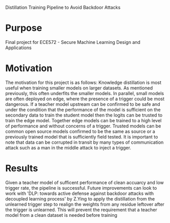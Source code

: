 Distillation Training Pipeline to Avoid Backdoor Attacks

# Purpose
Final project for ECE572 - Secure Machine Learning Design and Applications

# Motivation
The motivation for this project is as follows: Knowledge distillation is most useful when training smaller models on larger datasets. As mentioned previously, this often underfits the smaller models. In parallel, small models are often deployed on edge, where the presence of a trigger could be most dangerous. If a teacher model upstream can be confirmed to be safe and under the condition that the performance of the model is sufficient on the secondary data to train the student model then the logits can be trusted to train the edge model. Together edge models can be trained to a high level of performance and without concerns of a trigger. Trusted models can be common open source models confirmed to be the same as source or a previously trained model that is sufficiently field tested. It is important to note that data can be corrupted in transit by many types of communication attack such as a man in the middle attack to inject a trigger.

# Results
Given a teacher model of sufficent performance of clean accuarcy and low trigger rate, the pipeline is successful. Future improvements can look to work with 'DLP: towards active defense against backdoor attacks with decoupled learning process' by Z.Ying to apply the distillation from the unlearned trigger step to realign the weights from any residue leftover after the trigger is unlearned. This will prevent the requirement that a teacher model from a clean dataset is needed before training